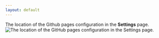 ```yaml
---
layout: default
---
```

The location of the Github pages configuration in the **Settings** page.
![The location of the GitHub pages configuration in the Settings page.](/assets/images/SettingsGithubPages.png)
